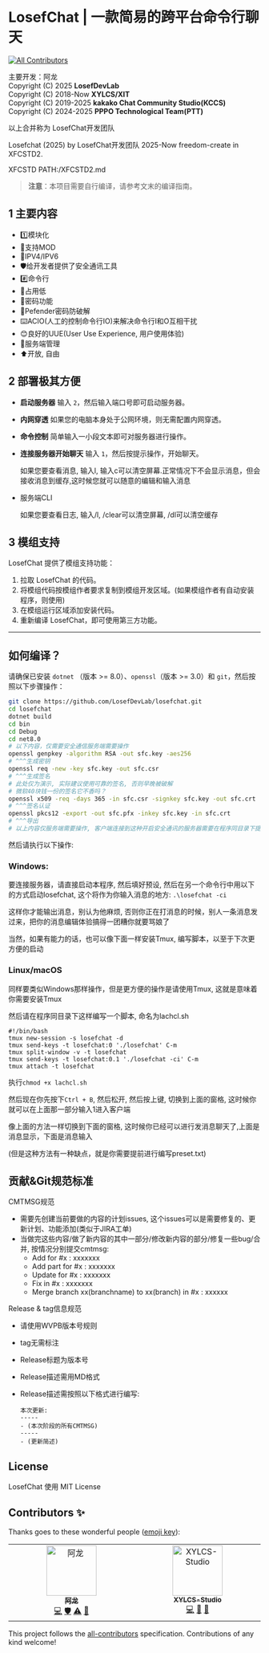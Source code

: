 # LosefChat | 一款简易的跨平台命令行聊天
<!-- ALL-CONTRIBUTORS-BADGE:START - Do not remove or modify this section -->
[![All Contributors](https://img.shields.io/badge/all_contributors-2-orange.svg?style=flat-square)](#contributors-)
<!-- ALL-CONTRIBUTORS-BADGE:END -->

主要开发：阿龙<br>
Copyright (C) 2025 **LosefDevLab**<br>
Copyright (C) 2018-Now **XYLCS/XIT**<br>
Copyright (C) 2019-2025 **kakako Chat Community Studio(KCCS)**<br>
Copyright (C) 2024-2025 **PPPO Technological Team(PTT)**<br>

以上合并称为 LosefChat开发团队<br>

Losefchat (2025) by LosefChat开发团队 2025-Now freedom-create in XFCSTD2.<br>

XFCSTD PATH:/XFCSTD2.md

> **注意**：本项目需要自行编译，请参考文末的编译指南。<br>

## 1 主要内容

- 1️⃣模块化
- 🧩支持MOD
- 🛜IPV4/IPV6
- 🛡️给开发者提供了安全通讯工具
- #️⃣命令行
- 🧊占用低
- 🔐密码功能
- 🔏Pefender密码防破解
- ⌨️ACIO(人工的控制命令行IO)来解决命令行I和O互相干扰
- 😊良好的UUE(User Use Experience, 用户使用体验)
- 📱服务端管理
- ⬆️开放, 自由

## 2 部署极其方便

- **启动服务器**
  输入 `2`，然后输入端口号即可启动服务器。
- **内网穿透**
  如果您的电脑本身处于公网环境，则无需配置内网穿透。
- **命令控制**
  简单输入一小段文本即可对服务器进行操作。
- **连接服务器开始聊天**
  输入 `1`，然后按提示操作，开始聊天。

  如果您要查看消息,  输入l,  输入c可以清空屏幕.正常情况下不会显示消息，但会接收消息到缓存,这时候您就可以随意的编辑和输入消息
- 服务端CLI

  如果您要查看日志,  输入/l,  /clear可以清空屏幕,  /dl可以清空缓存

## 3 模组支持

LosefChat 提供了模组支持功能：

1. 拉取 LosefChat 的代码。
2. 将模组代码按模组作者要求复制到模组开发区域。(如果模组作者有自动安装程序，则使用)
3. 在模组运行区域添加安装代码。
4. 重新编译 LosefChat，即可使用第三方功能。

---

## 如何编译？

请确保已安装 `dotnet` （版本 >= 8.0）、`openssl`（版本 >= 3.0）和 `git`，然后按照以下步骤操作：

```bash
git clone https://github.com/LosefDevLab/losefchat.git
cd losefchat
dotnet build
cd bin
cd Debug
cd net8.0
# 以下内容，仅需要安全通信服务端需要操作
openssl genpkey -algorithm RSA -out sfc.key -aes256
# ^^^生成密钥
openssl req -new -key sfc.key -out sfc.csr
# ^^^生成签名
# 此处仅为演示, 实际建议使用可靠的签名, 否则早晚被破解
# 微软40块钱一份的签名它不香吗？
openssl x509 -req -days 365 -in sfc.csr -signkey sfc.key -out sfc.crt
# ^^^签名认证
openssl pkcs12 -export -out sfc.pfx -inkey sfc.key -in sfc.crt
# ^^^导出
# 以上内容仅服务端需要操作, 客户端连接到这种开启安全通讯的服务器需要在程序同目录下提供服务器开放的安全通讯证书
```

然后请执行以下操作:

### **Windows**:

要连接服务器，请直接启动本程序,  然后填好预设,  然后在另一个命令行中用以下的方式启动losefchat,  这个将作为你输入消息的地方:
`.\losefchat -ci`

这样你才能输出消息，别认为他麻烦,   否则你正在打消息的时候，别人一条消息发过来，把你的消息编辑体验搞得一团糟你就要骂娘了

当然，如果有能力的话，也可以像下面一样安装Tmux,  编写脚本，以至于下次更方便的启动

### **Linux/macOS**

同样要类似Windows那样操作，但是更方便的操作是请使用Tmux,   这就是意味着你需要安装Tmux

然后请在程序同目录下这样编写一个脚本,  命名为lachcl.sh

```b
#!/bin/bash
tmux new-session -s losefchat -d
tmux send-keys -t losefchat:0 './losefchat' C-m
tmux split-window -v -t losefchat
tmux send-keys -t losefchat:0.1 './losefchat -ci' C-m
tmux attach -t losefchat
```

执行`chmod +x lachcl.sh`

然后现在你先按下`Ctrl + B`,   然后松开,  然后按上键,  切换到上面的窗格,   这时候你就可以在上面那一部分输入1进入客户端

像上面的方法一样切换到下面的窗格,   这时候你已经可以进行发消息聊天了,上面是消息显示，下面是消息输入

(但是这种方法有一种缺点，就是你需要提前进行编写preset.txt)

## 贡献&Git规范标准

CMTMSG规范

- 需要先创建当前要做的内容的计划issues, 这个issues可以是需要修复的、更新计划、功能添加(类似于JIRA工单)
- 当做完这些内容/做了新内容的其中一部分/修改新内容的部分/修复一些bug/合并, 按情况分别提交cmtmsg:
  - Add for #x : xxxxxxx
  - Add part for #x : xxxxxxx
  - Update for #x : xxxxxxx
  - Fix in #x : xxxxxxx
  - Merge branch xx(branchname) to xx(branch) in #x : xxxxxx

Release & tag信息规范

- 请使用WVPB版本号规则
- tag无需标注
- Release标题为版本号
- Release描述需用MD格式
- Release描述需按照以下格式进行编写:

  ```
  本次更新:
  -----
  - (本次阶段的所有CMTMSG)
  -----
  - (更新简述)
  ```

## License
LosefChat 使用 MIT License

## Contributors ✨

Thanks goes to these wonderful people ([emoji key](https://allcontributors.org/docs/en/emoji-key)):

<!-- ALL-CONTRIBUTORS-LIST:START - Do not remove or modify this section -->
<!-- prettier-ignore-start -->
<!-- markdownlint-disable -->
<table>
  <tbody>
    <tr>
      <td align="center" valign="top" width="14.28%"><a href="https://github.com/Alonglosef"><img src="https://avatars.githubusercontent.com/u/200359803?v=4?s=100" width="100px;" alt="阿龙"/><br /><sub><b>阿龙</b></sub></a><br /><a href="https://github.com/losefdevlab/losefchat/commits?author=Alonglosef" title="Code">💻</a> <a href="#security-Alonglosef" title="Security">🛡️</a> <a href="https://github.com/losefdevlab/losefchat/commits?author=Alonglosef" title="Tests">⚠️</a> <a href="#design-Alonglosef" title="Design">🎨</a></td>
      <td align="center" valign="top" width="14.28%"><a href="http://www.xylcsstudio.com"><img src="https://avatars.githubusercontent.com/u/158823035?v=4?s=100" width="100px;" alt="XYLCS-Studio"/><br /><sub><b>XYLCS-Studio</b></sub></a><br /><a href="https://github.com/losefdevlab/losefchat/commits?author=XYLCS-Studio" title="Code">💻</a> <a href="https://github.com/losefdevlab/losefchat/issues?q=author%3AXYLCS-Studio" title="Bug reports">🐛</a> <a href="#design-XYLCS-Studio" title="Design">🎨</a></td>
    </tr>
  </tbody>
</table>

<!-- markdownlint-restore -->
<!-- prettier-ignore-end -->

<!-- ALL-CONTRIBUTORS-LIST:END -->

This project follows the [all-contributors](https://github.com/all-contributors/all-contributors) specification. Contributions of any kind welcome!
